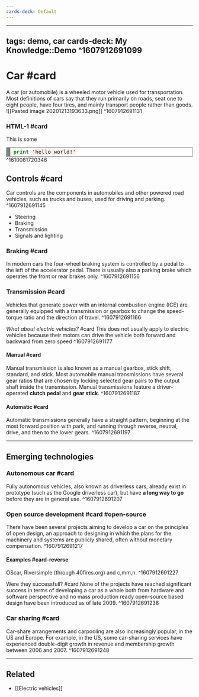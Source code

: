 ```yaml
---
cards-deck: Default
---
```


---
tags: demo, car
cards-deck: My Knowledge::Demo
^1607912691099
---

# Car #card

A car (or automobile) is a wheeled motor vehicle used for transportation. Most definitions of cars say that they run primarily on roads, seat one to eight people, have four tires, and mainly transport people rather than goods.  
![[Pasted image 20201213193633.png]]
^1607912691131

### HTML-1  #card

This is some
<div style="background: #ffffff; overflow:auto;width:auto;border:solid gray;border-width:.1em .1em .1em .8em;padding:.2em .6em;"><pre style="margin: 0; line-height: 125%"><span style="color: #008800; font-weight: bold">print</span> <span style="background-color: #fff0f0">&#39;hello world!&#39;</span>
</pre></div>
^1610081720346




## Controls #card

Car controls are the components in automobiles and other powered road vehicles, such as trucks and buses, used for driving and parking.
^1607912691145

- Steering
- Braking
- Transmission
- Signals and lighting

### Braking #card

In modern cars the four-wheel braking system is controlled by a pedal to the left of the accelerator pedal. There is usually also a parking brake which operates the front or rear brakes only.
^1607912691156

### Transmission #card

Vehicles that generate power with an internal combustion engine (ICE) are generally equipped with a transmission or gearbox to change the speed-torque ratio and the direction of travel.
^1607912691166

_What about electric vehicles?_ #card
This does not usually apply to electric vehicles because their motors can drive the vehicle both forward and backward from zero speed
^1607912691177

#### Manual #card

Manual transmission is also known as a manual gearbox, stick shift, standard, and stick. Most automobile manual transmissions have several gear ratios that are chosen by locking selected gear pairs to the output shaft inside the transmission. Manual transmissions feature a driver-operated **clutch pedal** and **gear stick**.
^1607912691187

#### Automatic #card

Automatic transmissions generally have a straight pattern, beginning at the most forward position with park, and running through reverse, neutral, drive, and then to the lower gears.
^1607912691197

---

## Emerging technologies

### Autonomous car #card

Fully autonomous vehicles, also known as driverless cars, already exist in prototype (such as the Google driverless car), but have **a long way to go** before they are in general use.
^1607912691207

### Open source development #card #open-source

There have been several projects aiming to develop a car on the principles of open design, an approach to designing in which the plans for the machinery and systems are publicly shared, often without monetary compensation.
^1607912691217

#### Examples #card-reverse

OScar, Riversimple (through 40fires.org) and c,mm,n.
^1607912691227

Were they successfull? #card
None of the projects have reached significant success in terms of developing a car as a whole both from hardware and software perspective and no mass production ready open-source based design have been introduced as of late 2009.
^1607912691238

### Car sharing #card

Car-share arrangements and carpooling are also increasingly popular, in the US and Europe. For example, in the US, some car-sharing services have experienced double-digit growth in revenue and membership growth between 2006 and 2007.
^1607912691248

---

## Related

- [[Electric vehicles]]



